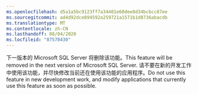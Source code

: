 ```yaml
---
ms.openlocfilehash: d5a1a5bc9123ff7a34401e60dee8d34bcbcc87ee
ms.sourcegitcommit: ad4d92dce894592a259721a1571b1d8736abacdb
ms.translationtype: MT
ms.contentlocale: zh-CN
ms.lasthandoff: 08/04/2020
ms.locfileid: "87578430"
---
```

<span data-ttu-id="3cf98-101">下一版本的 Microsoft SQL Server 将删除该功能。</span><span class="sxs-lookup"><span data-stu-id="3cf98-101">This feature will be removed in the next version of Microsoft SQL Server.</span></span> <span data-ttu-id="3cf98-102">请不要在新的开发工作中使用该功能，并尽快修改当前还在使用该功能的应用程序。</span><span class="sxs-lookup"><span data-stu-id="3cf98-102">Do not use this feature in new development work, and modify applications that currently use this feature as soon as possible.</span></span>
